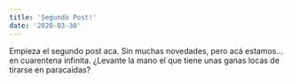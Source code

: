 ```yaml
---
title: 'Segundo Post!'
date: '2020-03-30'
---
```


Empieza el segundo post aca. Sin muchas novedades, pero acá estamos... en cuarentena infinita. ¿Levante la mano el que tiene unas ganas locas de tirarse en paracaidas?